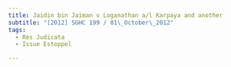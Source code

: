 ```yaml
---
title: Jaidin bin Jaiman v Loganathan a/l Karpaya and another
subtitle: "[2012] SGHC 199 / 01\_October\_2012"
tags:
  - Res Judicata
  - Issue Estoppel

---
```


